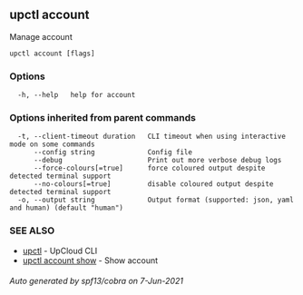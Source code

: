 ## upctl account

Manage account

```
upctl account [flags]
```

### Options

```
  -h, --help   help for account
```

### Options inherited from parent commands

```
  -t, --client-timeout duration   CLI timeout when using interactive mode on some commands
      --config string             Config file
      --debug                     Print out more verbose debug logs
      --force-colours[=true]      force coloured output despite detected terminal support
      --no-colours[=true]         disable coloured output despite detected terminal support
  -o, --output string             Output format (supported: json, yaml and human) (default "human")
```

### SEE ALSO

* [upctl](upctl.md)	 - UpCloud CLI
* [upctl account show](upctl_account_show.md)	 - Show account

###### Auto generated by spf13/cobra on 7-Jun-2021
